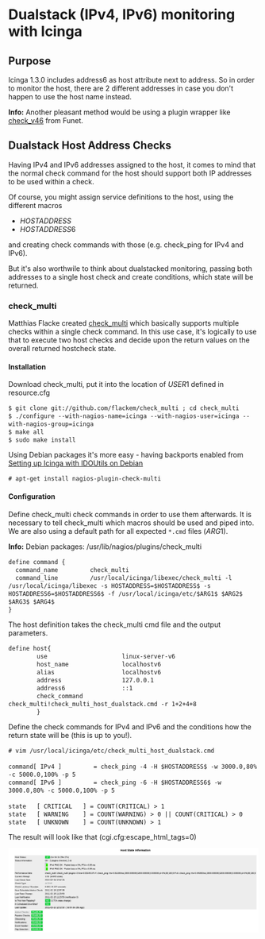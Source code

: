 # Dualstack (IPv4, IPv6) monitoring with Icinga

## Purpose
Icinga 1.3.0 includes address6 as host attribute next to address. So in order to monitor the host, there are 2 different addresses in case you don't happen to use the host name instead.

**Info:** Another pleasant method would be using a plugin wrapper like [check_v46](01_12_03_check_v46.md) from Funet.

## Dualstack Host Address Checks
Having IPv4 and IPv6 addresses assigned to the host, it comes to mind that the normal check command for the host should support both IP addresses to be used within a check.

Of course, you might assign service definitions to the host, using the different macros

* $HOSTADDRESS$
* $HOSTADDRESS6$

and creating check commands with those (e.g. check_ping for IPv4 and IPv6).

But it's also worthwile to think about dualstacked monitoring, passing both addresses to a single host check and create conditions, which state will be returned.


### check_multi
Matthias Flacke created [check_multi](http://my-plugin.de/wiki/projects/check_multi/start) which basically supports multiple checks within a single check command. In this use case, it's logically to use that to execute two host checks and decide upon the return values on the overall returned hostcheck state.


#### Installation
Download check_multi, put it into the location of $USER1$ defined in resource.cfg

```
$ git clone git://github.com/flackem/check_multi ; cd check_multi
$ ./configure --with-nagios-name=icinga --with-nagios-user=icinga --with-nagios-group=icinga
$ make all
$ sudo make install
```

Using Debian packages it's more easy - having backports enabled from [Setting up Icinga with IDOUtils on Debian](../installation-guides/01_01_setting_up_icinga_with_idoutils_on_debian.md)

```
# apt-get install nagios-plugin-check-multi
```

#### Configuration
Define check_multi check commands in order to use them afterwards. It is necessary to tell check_multi which macros should be used and piped into. We are also using a default path for all expected `*.cmd` files ($ARG1$).

**Info:** Debian packages: /usr/lib/nagios/plugins/check_multi

```
define command {
  command_name         check_multi
  command_line         /usr/local/icinga/libexec/check_multi -l /usr/local/icinga/libexec -s HOSTADDRESS=$HOSTADDRESS$ -s HOSTADDRESS6=$HOSTADDRESS6$ -f /usr/local/icinga/etc/$ARG1$ $ARG2$ $ARG3$ $ARG4$
}
```

The host definition takes the check_multi cmd file and the output parameters.


```
define host{
        use                     linux-server-v6
        host_name               localhostv6
        alias                   localhostv6
        address                 127.0.0.1
        address6                ::1
        check_command           check_multi!check_multi_host_dualstack.cmd -r 1+2+4+8
        }
```

Define the check commands for IPv4 and IPv6 and the conditions how the return state will be (this is up to you!).


```
# vim /usr/local/icinga/etc/check_multi_host_dualstack.cmd

command[ IPv4 ]         = check_ping -4 -H $HOSTADDRESS$ -w 3000.0,80% -c 5000.0,100% -p 5
command[ IPv6 ]         = check_ping -6 -H $HOSTADDRESS6$ -w 3000.0,80% -c 5000.0,100% -p 5

state   [ CRITICAL   ] = COUNT(CRITICAL) > 1
state   [ WARNING    ] = COUNT(WARNING) > 0 || COUNT(CRITICAL) > 0
state   [ UNKNOWN    ] = COUNT(UNKNOWN) > 1
```

The result will look like that (cgi.cfg:escape_html_tags=0)

![Icinga Dualstack](images/icinga_dualstack_host_monitoring_01.png)
